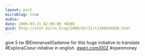 ```yaml
---
layout: post
microblog: true
audio: 
date: 2009-03-21 02:00:00 +0200
guid: http://xtof.micro.blog/2009/03/21/t1366016036.html
---
```

give 5 tw @EmmanuelGadenne for this huge initiative to translate #ExploraCoeur initative in english. [eweri.com/D0Z](http://eweri.com/D0Z) #openmoney
